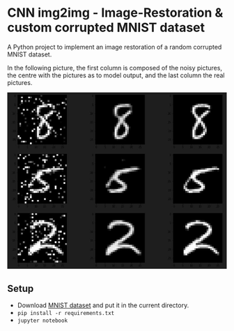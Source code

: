 # CNN img2img - Image-Restoration & custom corrupted MNIST dataset

A Python project to implement an image restoration of a random corrupted MNIST dataset.

In the following picture, the first column is composed of the noisy pictures, the centre with the pictures as to model output, and the last column the real pictures.

![](img/0.JPG)


## Setup
* Download [MNIST dataset](https://www.kaggle.com/competitions/digit-recognizer/data) and put it in the current directory.
* `pip install -r requirements.txt`
* `jupyter notebook`